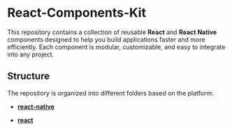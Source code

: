 # React-Components-Kit

This repository contains a collection of reusable **React** and **React Native** components designed to help you build applications faster and more efficiently. Each component is modular, customizable, and easy to integrate into any project.

## Structure

The repository is organized into different folders based on the platform:

- [**react-native**](./react-native/README.md)

- [**react**](./react/README.md)
